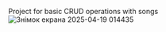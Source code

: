 Project for basic CRUD operations with songs
![Знімок екрана 2025-04-19 014435](https://github.com/user-attachments/assets/fc559e7e-f499-4330-a414-37ce240f7c49)
